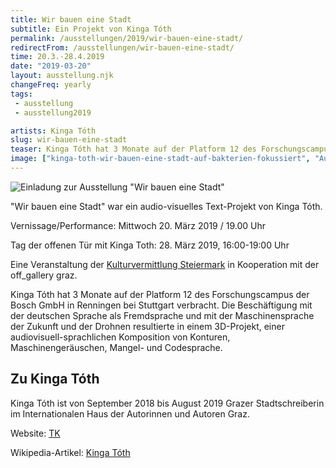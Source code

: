 ```yaml
---
title: Wir bauen eine Stadt
subtitle: Ein Projekt von Kinga Tóth
permalink: /ausstellungen/2019/wir-bauen-eine-stadt/
redirectFrom: /ausstellungen/wir-bauen-eine-stadt/
time: 20.3.-28.4.2019
date: "2019-03-20"
layout: ausstellung.njk
changeFreq: yearly
tags: 
 - ausstellung
 - ausstellung2019

artists: Kinga Tóth
slug: wir-bauen-eine-stadt
teaser: Kinga Tóth hat 3 Monate auf der Platform 12 des Forschungscampus der Bosch GmbH in Renningen bei Stuttgart verbracht. Die Beschäftigung mit der deutschen Sprache als Fremdsprache und mit der Maschinensprache der Zukunft und der Drohnen resultierte in einem 3D-Projekt, einer audiovisuell-sprachlichen Komposition von Konturen, Maschinengeräuschen, Mangel- und Codesprache.
image: ["kinga-toth-wir-bauen-eine-stadt-auf-bakterien-fokussiert", "Auf Bakterien fokussiert"]
---
```





![Einladung zur Ausstellung "Wir bauen eine Stadt"](/assets/pics/kinga.jpg)



"Wir bauen eine Stadt" war ein audio-visuelles Text-Projekt von Kinga Tóth.

Vernissage/Performance: Mittwoch 20\. März 2019 / 19.00 Uhr

Tag der offenen Tür mit Kinga Toth: 28\. März 2019, 16:00-19:00 Uhr

Eine Veranstaltung der [Kulturvermittlung Steiermark](https://www.kulturvermittlung.org/primcell.php?ses=8000y3825q&lang=dt&bas=kvs "Kulturvermittlung Steiermark") in Kooperation mit der off_gallery graz.

Kinga Tóth hat 3 Monate auf der Platform 12 des Forschungscampus der Bosch GmbH in Renningen bei Stuttgart verbracht. Die Beschäftigung mit der deutschen Sprache als Fremdsprache und mit der Maschinensprache der Zukunft und der Drohnen resultierte in einem 3D-Projekt, einer audiovisuell-sprachlichen Komposition von Konturen, Maschinengeräuschen, Mangel- und Codesprache.

## Zu Kinga Tóth

Kinga Tóth ist von September 2018 bis August 2019 Grazer Stadtschreiberin im Internationalen Haus der Autorinnen und Autoren Graz.

Website: [TK](http://tothkinga.blogspot.com/ "TK")

Wikipedia-Artikel: [Kinga Tóth](https://de.wikipedia.org/wiki/Kinga_T%C3%B3th "Kinga Tóth – Wikipedia")

